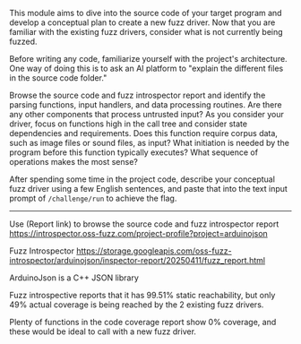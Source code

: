 This module aims to dive into the source code of your target program and develop a conceptual plan to create a new fuzz driver.  Now that you are familiar with the existing fuzz drivers, consider what is not currently being fuzzed.

Before writing any code, familiarize yourself with the project's architecture.  One way of doing this is to ask an AI platform to "explain the different files in the <project name> source code folder."

Browse the source code and fuzz introspector report and identify the parsing functions, input handlers, and data processing routines.  Are there any other components that process untrusted input?  As you consider your driver, focus on functions high in the call tree and consider state dependencies and requirements.  Does this function require corpus data, such as image files or sound files, as input?  What initiation is needed by the program before this function typically executes?  What sequence of operations makes the most sense?

After spending some time in the project code, describe your conceptual fuzz driver using a few English sentences, and paste that into the text input prompt of `/challenge/run` to achieve the flag.

---

Use (Report link) to browse the source code and fuzz introspector report https://introspector.oss-fuzz.com/project-profile?project=arduinojson 

Fuzz Introspector
https://storage.googleapis.com/oss-fuzz-introspector/arduinojson/inspector-report/20250411/fuzz_report.html

ArduinoJson is a C++ JSON library

Fuzz introspective reports that it has 99.51% static reachability, but only 49% actual coverage is being reached by the 2 existing fuzz drivers.

Plenty of functions in the code coverage report show 0% coverage, and these would be ideal to call with a new fuzz driver.
